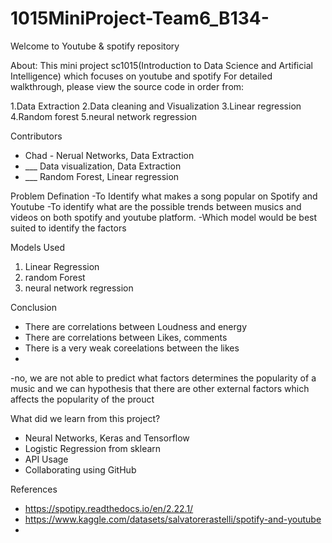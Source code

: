 # 1015MiniProject-Team6_B134-

Welcome to Youtube & spotify repository 

About:
This mini project sc1015(Introduction to 
Data Science and Artificial Intelligence)
 which focuses on youtube and spotify
 For detailed walkthrough, please view the source code in order from:

1.Data Extraction
2.Data cleaning and Visualization 
3.Linear regression 
4.Random forest
5.neural network regression


Contributors
- Chad - Nerual Networks, Data Extraction
- ___ Data visualization, Data  Extraction
- ___ Random Forest, Linear regression

Problem Defination
-To Identify what makes a song popular on Spotify and Youtube
-To identify what are the possible trends between musics and 
videos on both spotify and youtube platform.
-Which model would be best suited to identify the factors



Models Used
1. Linear Regression 
2. random Forest
3. neural network regression

Conclusion
- There are correlations between Loudness and energy 
- There are correlations between Likes, comments 
- There is a very weak coreelations between the likes
- 
-no, we are not able to predict what factors determines the popularity
of a music and we can hypothesis that there are other
external factors which affects the popularity of the prouct

What did we learn from this project?
- Neural Networks, Keras and Tensorflow
- Logistic Regression from sklearn
- API Usage
- Collaborating using GitHub

References
- https://spotipy.readthedocs.io/en/2.22.1/
- https://www.kaggle.com/datasets/salvatorerastelli/spotify-and-youtube
- 

